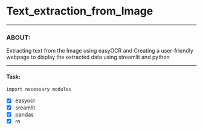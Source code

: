 # Text_extraction_from_Image
----
### ABOUT:
Extracting text from the Image using easyOCR and Creating a user-friendly webpage to display the extracted data using streamlit and python
***

#### Task:
`import necessary modules`
- [x] easyocr
- [x] sreamlit
- [x] pandas
- [x] re
